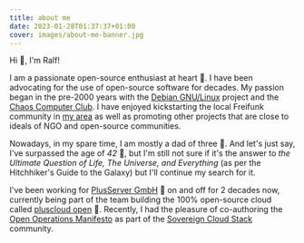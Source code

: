 ```yaml
---
title: about me
date: 2023-01-28T01:37:37+01:00
cover: images/about-me-banner.jpg
---
```



Hi :wave:, I'm Ralf!

I am a passionate open-source enthusiast at heart :sparkling_heart:. I have been advocating for
the use of open-source software for decades. My passion began in the pre-2000 years with the
[Debian GNU/Linux](https://debian.org) project and the [Chaos Computer Club](https://ccc.de).
I have enjoyed kickstarting the local Freifunk community in [my area](https://freifunk-kreisgt.de)
as well as promoting other projects that are close to ideals of NGO and open-source communities.

Nowadays, in my spare time, I am mostly a dad of three :angel:. And let's just say, I've surpassed
the age of *42* :older_man:, but I'm still not sure if it's the answer to _the Ultimate Question
of Life, The Universe, and Everything_ (as per the Hitchhiker's Guide to the Galaxy) but I'll
continue my search for it.

I've been working for [PlusServer GmbH](https://plusserver.com/) :briefcase: on and off for
2 decades now, currently being part of the team building the 100% open-source cloud called
[pluscloud open](https://www.plusserver.com/en/products/pluscloud-open) :rocket:. Recently,
I had the pleasure of co-authoring the [Open Operations Manifesto](https://openoperations.org/)
as part of the [Sovereign Cloud Stack](https://scs.community) community.

